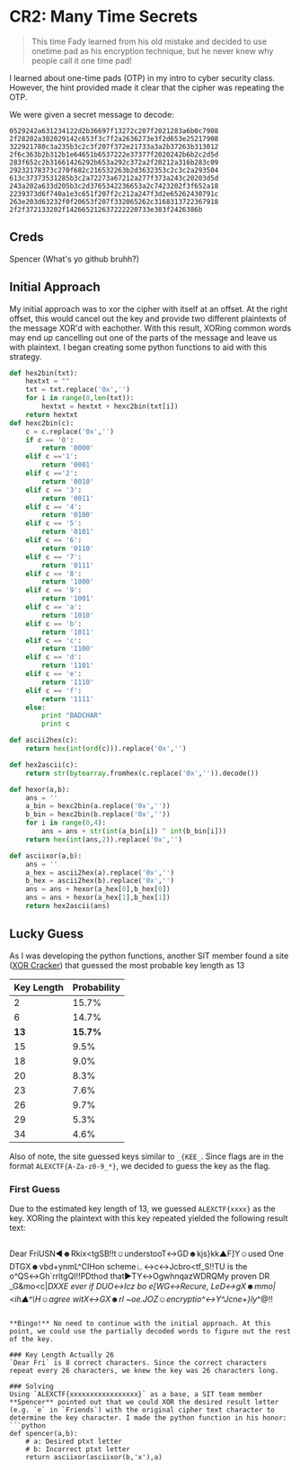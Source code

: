 # CR2: Many Time Secrets
>This time Fady learned from his old mistake and decided to use onetime pad as his encryption technique, but he never knew why people call it one time pad!

I learned about one-time pads (OTP) in my intro to cyber security class. However, the hint provided made it clear that the cipher was repeating the OTP.

We were given a secret message to decode:
```
0529242a631234122d2b36697f13272c207f2021283a6b0c7908
2f28202a302029142c653f3c7f2a2636273e3f2d653e25217908
322921780c3a235b3c2c3f207f372e21733a3a2b37263b313012
2f6c363b2b312b1e64651b6537222e37377f2020242b6b2c2d5d
283f652c2b31661426292b653a292c372a2f20212a316b283c09
29232178373c270f682c216532263b2d3632353c2c3c2a293504
613c37373531285b3c2a72273a67212a277f373a243c20203d5d
243a202a633d205b3c2d3765342236653a2c7423202f3f652a18
2239373d6f740a1e3c651f207f2c212a247f3d2e65262430791c
263e203d63232f0f20653f207f332065262c3168313722367918
2f2f372133202f142665212637222220733e383f2426386b
```

## Creds
Spencer (What's yo github bruhh?)

## Initial Approach
My initial approach was to xor the cipher with itself at an offset. At the right offset, this would cancel out the key and provide two different plaintexts of the message XOR'd with eachother. With this result, XORing common words may end up cancelling out one of the parts of the message and leave us with plaintext. I began creating some python functions to aid with this strategy.
```python
def hex2bin(txt):
	hextxt = ""
	txt = txt.replace('0x','')
	for i in range(0,len(txt)):
		hextxt = hextxt + hexc2bin(txt[i])
	return hextxt
def hexc2bin(c):
	c = c.replace('0x','')
	if c == '0':
		return '0000'
	elif c =='1':
		return '0001'
	elif c =='2':
		return '0010'
	elif c == '3':
		return '0011'
	elif c == '4':
		return '0100'
	elif c == '5':
		return '0101'
	elif c == '6':
		return '0110'
	elif c == '7':
		return '0111'
	elif c == '8':
		return '1000'
	elif c == '9':
		return '1001'
	elif c == 'a':
		return '1010'
	elif c == 'b':
		return '1011'
	elif c == 'c':
		return '1100'
	elif c == 'd':
		return '1101'
	elif c == 'e':
		return '1110'
	elif c == 'f':
		return '1111'
	else:
		print "BADCHAR"
		print c

def ascii2hex(c):
	return hex(int(ord(c))).replace('0x','')

def hex2ascii(c):
	return str(bytearray.fromhex(c.replace('0x','')).decode())

def hexor(a,b):
	ans = ''
	a_bin = hexc2bin(a.replace('0x',''))
	b_bin = hexc2bin(b.replace('0x',''))
	for i in range(0,4):
		ans = ans + str(int(a_bin[i]) ^ int(b_bin[i]))
	return hex(int(ans,2)).replace('0x','')

def asciixor(a,b):
	ans = ''
	a_hex = ascii2hex(a).replace('0x','')
	b_hex = ascii2hex(b).replace('0x','')
	ans = ans + hexor(a_hex[0],b_hex[0])
	ans = ans + hexor(a_hex[1],b_hex[1])
	return hex2ascii(ans)
```

## Lucky Guess
As I was developing the python functions, another SIT member found a site ([XOR Cracker](https://wiremask.eu/tools/xor-cracker/)) that guessed the most probable key length as 13

| Key Length | Probability |
| --- | --- |
| 2 | 15.7% |
| 6 | 14.7% |
| **13** | **15.7%** |
| 15 | 9.5% |
| 18 | 9.0% |
| 20 | 8.3% |
| 23 | 7.6% |
| 26 | 9.7% |
| 29 | 5.3% |
| 34 | 4.6% |

Also of note, the site guessed keys similar to `_{KEE_`. Since flags are in the format `ALEXCTF{A-Za-z0-9_*}`, we decided to guess the key as the flag.

### First Guess
Due to the estimated key length of 13, we guessed `ALEXCTF{xxxx}` as the key. XORing the plaintext with this key repeated yielded the following result text:
>```
Dear FriUSN◄☻Rkix<tgSB‼t☺understooT↔GD☻kjs}kk▲F]Y☺used One DTGX☻vbd+ynmL^CIHon scheme∟↔c↔Jcbro<tf_S‼TU is the o^QS↔Gh`rrltgQI‼PDthod that►TY↔OgwhnqazWDRQMy proven DR
_G&mo<c|_DXXE ever if DUO↔Icz bo e[WG↔Recure, LeD↔gX☻mmo|<ih▲^\H☺agree witX↔GX☻rl ~oe.JOZ☺encryptio^↔Y^Jcne+}ly_^@‼
```

**Bingo!** No need to continue with the initial approach. At this point, we could use the partially decoded words to figure out the rest of the key.

### Key Length Actually 26
`Dear Fri` is 8 correct characters. Since the correct characters repeat every 26 characters, we knew the key was 26 characters long.

### Solving
Using `ALEXCTF{xxxxxxxxxxxxxxxxx}` as a base, a SIT team member **Spencer** pointed out that we could XOR the desired result letter (e.g. `e` in `Friends`) with the original cipher text character to determine the key character. I made the python function in his honor:
```python
def spencer(a,b):
	# a: Desired ptxt letter
	# b: Incorrect ptxt letter
	return asciixor(asciixor(b,'x'),a)
```

